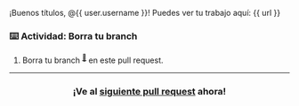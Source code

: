 ¡Buenos títulos, @{{ user.username }}! Puedes ver tu trabajo aquí: {{ url }}

### :keyboard: Actividad: Borra tu branch

1. Borra tu branch <sup>[:book:](https://help.github.com/articles/github-glossary/#branch)</sup> en este pull request.

<hr>
<h3 align="center">¡Ve al <a href="{{ prUrl }}">siguiente pull request</a> ahora!</h3>

